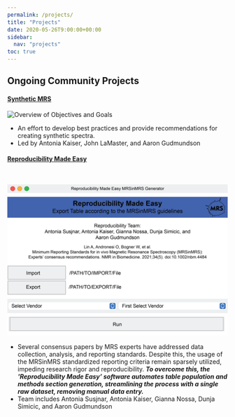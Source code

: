 ```yaml
---
permalink: /projects/
title: "Projects"
date: 2020-05-26T9:00:00+00:00
sidebar:
  nav: "projects"
toc: true
---
```


## Ongoing Community Projects

#### [Synthetic MRS](/projects_synthetic_mrs/)

![Overview of Objectives and Goals](/assets/images/synthetic_mrs/syntheticdata.png)

- An effort to develop best practices and provide recommendations for creating synthetic spectra.
- Led by Antonia Kaiser, John LaMaster, and Aaron Gudmundson

#### [Reproducibility Made Easy](/projects_reproducibility_made_easy/)

&nbsp;

![Reproducibility Made Easy GUI Image](/assets/images/reproducibility_made_easy/Reproducibility_Made_Easy_GUI.png)

- Several consensus papers by MRS experts have addressed data collection, analysis, and reporting standards. Despite this, the usage of the MRSinMRS standardized reporting criteria remain sparsely utilized, impeding research rigor and reproducibility. ***To overcome this, the 'Reproducibility Made Easy’ software automates table population and methods section generation, streamlining the process with a single raw dataset, removing manual data entry.***
- Team includes Antonia Susjnar, Antonia Kaiser, Gianna Nossa, Dunja Simicic, and Aaron Gudmundson
